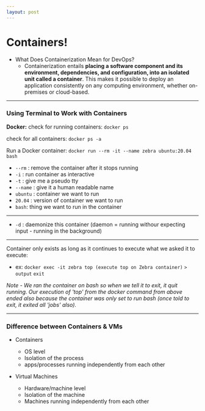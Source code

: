 ```yaml
---
layout: post
---
```


# Containers! 
- What Does Containerization Mean for DevOps? 
	- Containerization entails **placing a software component and its environment, dependencies, and configuration, into an isolated unit called a container**. This makes it possible to deploy an application consistently on any computing environment, whether on-premises or cloud-based.

____
### Using Terminal to Work with Containers
**Docker:**
check for running containers:
`docker ps`

check for all containers:
`docker ps -a`


Run a Docker container:
`docker run --rm -it --name zebra ubuntu:20.04 bash`

* `--rm` : remove the container after it stops running
* `-i` : run container as interactive
* `-t` : give me a pseudo tty
* `--name` : give it a human readable name
* `ubuntu` : container we want to run
* `20.04` : version of container we want to run
* `bash`: thing we want to run in the container

____ 

* `-d` : daemonize this container (daemon = running withour expecting input - running in the background)

____

Container only exists as long as it continues to execute what we asked it to execute:
- ex: 
`docker exec -it zebra top (execute top on Zebra container)`
`> output`
`exit`

*Note - We ran the container on bash so when we tell it to exit, it quit running. Our execution of 'top' from the docker command from above ended also because the container was only set to run bash (once told to exit, it exited all 'jobs' also).*

---

### Difference between Containers & VMs
* Containers 
	* OS level
	* Isolation of the process
	* apps/processes running independently from each other


* Virtual Machines 
	* Hardware/machine level
	* Isolation of the machine
	* Machines running independently from each other



	
	

	




